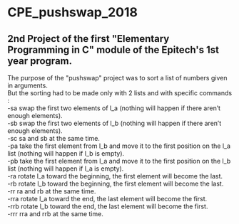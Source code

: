 # CPE_pushswap_2018

## 2nd Project of the first "Elementary Programming in C" module of the Epitech's 1st year program.

The purpose of the "pushswap" project was to sort a list of numbers given in arguments.</br>
But the sorting had to be made only with 2 lists and with specific commands : </br>
-sa   swap the first two elements of l_a (nothing will happen if there aren’t enough elements).</br>
-sb   swap the first two elements of l_b (nothing will happen if there aren’t enough elements).</br>
-sc   sa and sb at the same time.</br>
-pa   take the first element from l_b and move it to the first position on the l_a list (nothing will happen if l_b is empty).</br>
-pb   take the first element from l_a and move it to the first position on the l_b list (nothing will happen if l_a is empty).</br>
-ra   rotate l_a toward the beginning, the first element will become the last.</br>
-rb   rotate l_b toward the beginning, the first element will become the last.</br>
-rr   ra and rb at the same time.</br>
-rra  rotate l_a toward the end, the last element will become the first.</br>
-rrb  rotate l_b toward the end, the last element will become the first.</br>
-rrr  rra and rrb at the same time.</br>
